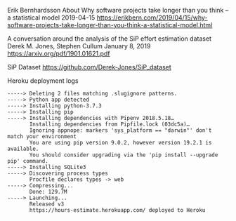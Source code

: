 ﻿



Erik Bernhardsson    About
Why software projects take longer than you think – a statistical model
2019-04-15
https://erikbern.com/2019/04/15/why-software-projects-take-longer-than-you-think-a-statistical-model.html

A conversation around the analysis of the SiP effort estimation dataset
Derek M. Jones, Stephen Cullum
January 8, 2019
https://arxiv.org/pdf/1901.01621.pdf

SiP Dataset
https://github.com/Derek-Jones/SiP_dataset

Heroku deployment logs  
```
-----> Deleting 2 files matching .slugignore patterns.
-----> Python app detected
-----> Installing python-3.7.3
-----> Installing pip
-----> Installing dependencies with Pipenv 2018.5.18…
       Installing dependencies from Pipfile.lock (03dc5a)…
       Ignoring appnope: markers 'sys_platform == "darwin"' don't match your environment
       You are using pip version 9.0.2, however version 19.2.1 is available.
       You should consider upgrading via the 'pip install --upgrade pip' command.
-----> Installing SQLite3
-----> Discovering process types
       Procfile declares types -> web
-----> Compressing...
       Done: 129.7M
-----> Launching...
       Released v3
       https://hours-estimate.herokuapp.com/ deployed to Heroku
```

